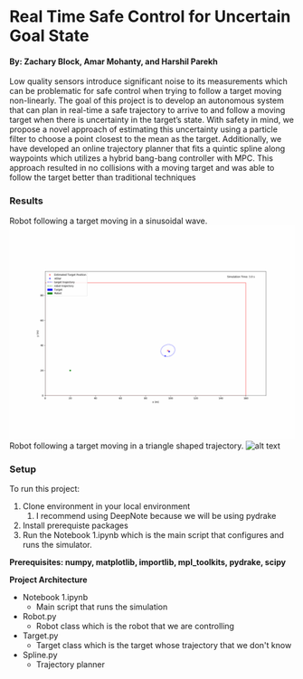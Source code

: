 # Real Time Safe Control for Uncertain Goal State
#### By: Zachary Block, Amar Mohanty, and Harshil Parekh
Low quality sensors introduce significant noise to its measurements which can be problematic for safe
control when trying to follow a target moving non-linearly. The goal of this project is to develop an autonomous
system that can plan in real-time a safe trajectory to arrive to and follow a moving target when there is uncertainty
in the target’s state. With safety in mind, we propose a novel approach of estimating this uncertainty using a particle
filter to choose a point closest to the mean as the target. Additionally, we have developed an online trajectory planner
that fits a quintic spline along waypoints which utilizes a hybrid bang-bang controller with MPC. This approach
resulted in no collisions with a moving target and was able to follow the target better than traditional techniques
### Results
Robot following a target moving in a sinusoidal wave.
![alt text](sine_trajectory.gif)
Robot following a target moving in a triangle shaped trajectory.
![alt text](triangle_trajectory.gif)
### Setup
To run this project:
1. Clone environment in your local environment
    1. I recommend using DeepNote because we will be using pydrake
2. Install prerequiste packages
3. Run the Notebook 1.ipynb which is the main script that configures and runs the simulator.

**Prerequisites: numpy, matplotlib, importlib, mpl_toolkits, pydrake, scipy**

**Project Architecture**

- Notebook 1.ipynb
  - Main script that runs the simulation
- Robot.py
  - Robot class which is the robot that we are controlling
- Target.py
  - Target class which is the target whose trajectory that we don't know
- Spline.py
  - Trajectory planner
